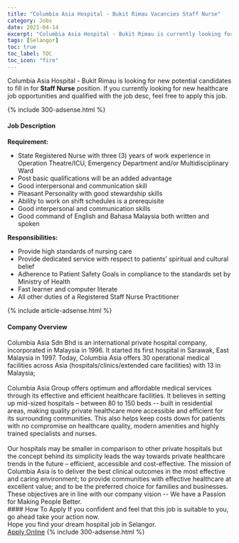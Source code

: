 ```yaml
---
title: "Columbia Asia Hospital - Bukit Rimau Vacancies Staff Nurse" 
category: Jobs 
date: 2021-04-14 
excerpt: "Columbia Asia Hospital - Bukit Rimau is currently looking for suitable person to fill in the Staff Nurse which positioned at Selangor" 
tags: [Selangor] 
toc: true 
toc_label: TOC 
toc_icon: "fire" 
--- 
```


<p>Columbia Asia Hospital - Bukit Rimau is looking for new potential candidates to fill in for <b>Staff Nurse</b> position. If you currently looking for new healthcare job opportunities and qualified with the job desc, feel free to apply this job.
</p>{% include 300-adsense.html %} 
<div><div><h4>Job Description</h4></div><div><div><span><div><div><b>Requirement:</b><ul><li>State Registered Nurse with three (3) years of work experience in Operation Theatre/ICU, Emergency Department and/or Multidisciplinary Ward</li><li>Post basic qualifications will be an added advantage</li><li>Good interpersonal and communication skill</li><li>Pleasant Personality with good stewardship skills</li><li>Ability to work on shift schedules is a prerequisite</li><li>Good interpersonal and communication skills</li><li>Good command of English and Bahasa Malaysia both written and spoken</li></ul><div><b>Responsibilities:</b></div><ul><li>Provide high standards of nursing care</li><li>Provide dedicated service with respect to patients&#8217; spiritual and cultural belief</li><li>Adherence to Patient Safety Goals in compliance to the standards set by Ministry of Health</li><li>Fast learner and computer literate</li><li>All other duties of a Registered Staff Nurse Practitioner</li></ul></div></div></span></div></div></div> 
{% include article-adsense.html %} 
<div><div><h4>Company Overview</h4></div><div><div><span><div><div>
<div>
		Columbia Asia Sdn Bhd is an international private hospital company, incorporated in Malaysia in 1996. It started its first hospital in Sarawak, East Malaysia in 1997. Today, Columbia Asia offers 30 operational medical facilities across Asia (hospitals/clinics/extended care facilities) with 13 in Malaysia;</div>
<div>
<br>
		Columbia Asia Group offers optimum and affordable medical services through its effective and efficient healthcare facilities. It believes in setting up mid-sized hospitals &#8211; between 80 to 150 beds -- built in residential areas, making quality private healthcare more accessible and efficient for its surrounding communities. This also helps keep costs down for patients with no compromise on healthcare quality, modern amenities and highly trained specialists and nurses.</div>
<div>
<br>
		Our hospitals may be smaller in comparison to other private hospitals but the concept behind its simplicity leads the way towards private healthcare trends in the future &#8211; efficient, accessible and cost-effective. The mission of Columbia Asia is to deliver the best clinical outcomes in the most effective and caring environment; to provide communities with effective healthcare at excellent value; and to be the preferred choice for families and businesses. These objectives are in line with our company vision -- We have a Passion for Making People Better.</div>
</div></div></span></div></div></div> 
#### How To Apply 
If you confident and feel that this job is suitable to you, go ahead take your action now. <br/> 
Hope you find your dream hospital job in Selangor. <br/> 
<a href="https://www.jobstreet.com.my/en/job/staff-nurse-4536664?jobId=jobstreet-my-job-4536664" class="btn btn--warning" target="_blank" rel="nofollow noopenner">Apply Online</a> 
{% include 300-adsense.html %} 